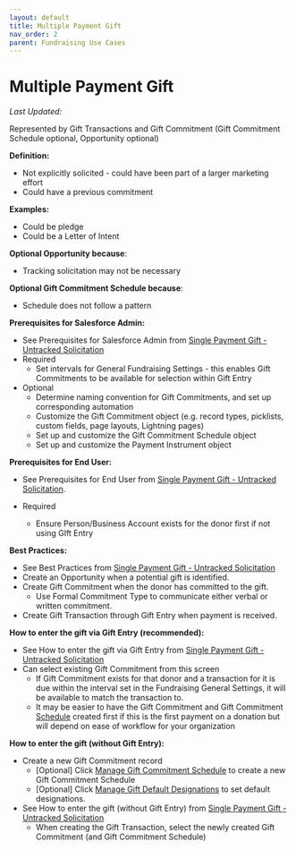 ```yaml
---
layout: default
title: Multiple Payment Gift
nav_order: 2
parent: Fundraising Use Cases
---
```


# Multiple Payment Gift
*Last Updated:*

Represented by Gift Transactions and Gift Commitment (Gift Commitment Schedule optional, Opportunity optional)

**Definition:**



* Not explicitly solicited - could have been part of a larger marketing effort
* Could have a previous commitment

**Examples:**



* Could be pledge
* Could be a Letter of Intent

**Optional Opportunity because**:



* Tracking solicitation may not be necessary

**Optional Gift Commitment Schedule because**:



* Schedule does not follow a pattern

**Prerequisites for Salesforce Admin:**



* See Prerequisites for Salesforce Admin from [Single Payment Gift - Untracked Solicitation](use-cases-single-payment-gift-untracked-solicitation.md)
* Required
    * Set intervals for General Fundraising Settings - this enables Gift Commitments to be available for selection within Gift Entry
* Optional
    * Determine naming convention for Gift Commitments, and set up corresponding automation
    * Customize the Gift Commitment object (e.g. record types, picklists, custom fields, page layouts, Lightning pages)
    * Set up and customize the Gift Commitment Schedule object
    * Set up and customize the Payment Instrument object

**Prerequisites for End User:**



* See Prerequisites for End User from [Single Payment Gift - Untracked Solicitation](use-cases-single-payment-gift-untracked-solicitation.md).

* Required
    * Ensure Person/Business Account exists for the donor first if not using GIft Entry

**Best Practices:**



* See Best Practices from [Single Payment Gift - Untracked Solicitation](use-cases-single-payment-gift-untracked-solicitation.md)
* Create an Opportunity when a potential gift is identified.
* Create Gift Commitment when the donor has committed to the gift.
    * Use Formal Commitment Type to communicate either verbal or written commitment.
* Create Gift Transaction through Gift Entry when payment is received.

**How to enter the gift via Gift Entry (recommended):**



* See How to enter the gift via Gift Entry from [Single Payment Gift - Untracked Solicitation](use-cases-single-payment-gift-untracked-solicitation.md)
* Can select existing Gift Commitment from this screen
    * If Gift Commitment exists for that donor and a transaction for it is due within the interval set in the Fundraising General Settings, it will be available to match the transaction to.
    * It may be easier to have the Gift Commitment and Gift Commitment [Schedule](https://help.salesforce.com/s/articleView?id=sfdo.NPC_FR_Schedule_Gift_Commitments.htm&type=5) created first if this is the first payment on a donation but will depend on ease of workflow for your organization

**How to enter the gift (without Gift Entry):**



* Create a new Gift Commitment record
    * [Optional] Click [Manage Gift Commitment Schedule](https://help.salesforce.com/s/articleView?id=sfdo.NPC_FR_Schedule_Gift_Commitments.htm&type=5) to create a new Gift Commitment Schedule
    * [Optional] Click [Manage Gift Default Designations](https://help.salesforce.com/s/articleView?id=sfdo.NPC_FR_Manage_Gift_Default_Designations_Gift_Commitment.htm&type=5) to set default designations.
* See How to enter the gift (without Gift Entry) from [Single Payment Gift - Untracked Solicitation](use-cases-single-payment-gift-untracked-solicitation.md)
    * When creating the Gift Transaction, select the newly created Gift Commitment (and Gift Commitment Schedule)
